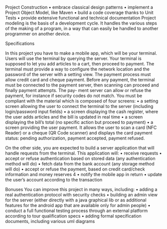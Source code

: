 Project Construction
• embrace classical design patterns
• implement a Project Object Model, like Maven
• build a code coverage thanks to Unit Tests
• provide extensive functional and technical documentation
Project modeling is the basis of a development cycle. It handles the various steps of the
making of a program, in a way that can easily be handled to another programmer on
another device.


Specifications

In this project you have to make a mobile app, which will be your terminal. Users will use the terminal by querying the server. Your terminal is supposed to let you add articles to a cart, then proceed to payment. The terminal must provide a way to configure the network location and the password of the server with a setting view. The payment process must allow credit card and cheque payment. Before any payment, the terminal must be connected to the payment server, then scanning can proceed and finally payment attempts. The pay- ment server can allow or refuse the payment, for instance if security codes do not match. You must be compliant with the material which is composed of four screens: • a setting screen allowing the user to connect the terminal to the server (including login/password input fields) • a screen displaying the cash register, where the user adds articles and the bill is updated in real time • a screen displaying the bill’s total (no specific action but proceed to payment) • a screen providing the user payment. It allows the user to scan a card (NFC Reader) or a cheque (QR Code scanner) and displays the card payment status: pending authorization, payment accepted, payment refused.

On the other side, you are expected to build a server application that will handle requests from the terminal. This application will: • receive requests • accept or refuse authentication based on stored data (any authentication method will do) • fetch data from the bank account (any storage method will do) • accept or refuse the payment, based on credit card/check information and money reserves 4 • notify the mobile app in return • update the user’s account according to the transaction

Bonuses You can improve this project in many ways, including: • adding a real authentication protocol with security checks • building an admin view for the server (either directly with a java graphical lib or as additional features for the android app that are available only for admin people) • conduct a full functional testing process through an external platform according to tour qualification specs • adding formal specification documents, including various uml diagrams


